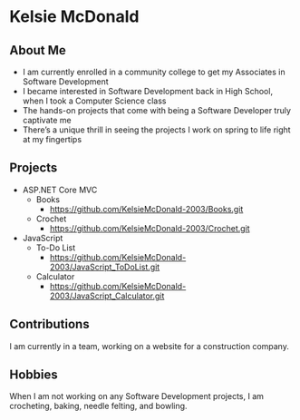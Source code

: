 # Kelsie McDonald

## About Me
 * I am currently enrolled in a community college to get my Associates in Software Development
 * I became interested in Software Development back in High School, when I took a Computer Science class
 * The hands-on projects that come with being a Software Developer truly captivate me
 * There’s a unique thrill in seeing the projects I work on spring to life right at my fingertips

## Projects
 * ASP.NET Core MVC
    - Books
        * https://github.com/KelsieMcDonald-2003/Books.git
    - Crochet
        * https://github.com/KelsieMcDonald-2003/Crochet.git
 * JavaScript
    - To-Do List
        * https://github.com/KelsieMcDonald-2003/JavaScript_ToDoList.git
    - Calculator
        * https://github.com/KelsieMcDonald-2003/JavaScript_Calculator.git

## Contributions
I am currently in a team, working on a website for a construction company.
## Hobbies
When I am not working on any Software Development projects, I am crocheting, baking, needle felting, and bowling.
<!--
**KelsieMcDonald-2003/KelsieMcDonald-2003** is a ✨ _special_ ✨ repository because its `README.md` (this file) appears on your GitHub profile.

Here are some ideas to get you started:

- 🔭 I’m currently working on ...
- 🌱 I’m currently learning ...
- 👯 I’m looking to collaborate on ...
- 🤔 I’m looking for help with ...
- 💬 Ask me about ...
- 📫 How to reach me: ...
- 😄 Pronouns: ...
- ⚡ Fun fact: ...
-->
